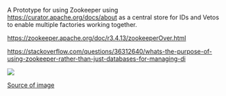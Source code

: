 A Prototype for using Zookeeper using https://curator.apache.org/docs/about as a central store for IDs and Vetos to enable multiple factories working together.

https://zookeeper.apache.org/doc/r3.4.13/zookeeperOver.html 

https://stackoverflow.com/questions/36312640/whats-the-purpose-of-using-zookeeper-rather-than-just-databases-for-managing-di

<img src="https://www.plantuml.com/plantuml/svg/TP9FZzCm4CNlyoaUlRTIagt4eLIBkW8XZYl-Y1M7YJrjeoPsD7OA1V7TSHAb6r1t3edpUvDvCxRlGsIDNLFJgtYKHc0qBhafHIcSAjUoSWCL4zaTQi5lGWhrdRCxhqvqizdLNOYYsotoDVqXUavUVFF-9DAABZ3Fuu1V9vDgEMy5Zw9dqQod8PkZV43v71K3AkReRa1tSxGUqF_DVBqunXUlQQe3tgSHsaMVz_F7OUfaJ7d79dgz81lbx9QMZrf-Ioj6hUZjBKSkEGXiYIVQ-QRn3bUuARTct1HQfg1_xV5eqe7m3Ib_MIecwKsAoN2UCUch5EJLYhAQOtMMyQDoUq_gQvdeVlojdpCCVbFHjsrRLuPZbTOF77ag_9setzBbDiryNQRZ9ZAi5iFZYJu5mHhN-u7AXSZEI43qw1aeWuhjd4tuWceFxmHLW9mh4yLIAOQx8F1xoEgmmiVN0LrhEKvzVfRe0zXPV7X8RnKSfRR9wTasDNilpgRR_nS0">

[Source of image](https://www.plantuml.com/plantuml/uml/TP9FZzCm4CNlyoaUlRTIagt4eLIBkW8XZYl-Y1M7YJrjeoPsD7OA1V7TSHAb6r1t3edpUvDvCxRlGsIDNLFJgtYKHc0qBhafHIcSAjUoSWCL4zaTQi5lGWhrdRCxhqvqizdLNOYYsotoDVqXUavUVFF-9DAABZ3Fuu1V9vDgEMy5Zw9dqQod8PkZV43v71K3AkReRa1tSxGUqF_DVBqunXUlQQe3tgSHsaMVz_F7OUfaJ7d79dgz81lbx9QMZrf-Ioj6hUZjBKSkEGXiYIVQ-QRn3bUuARTct1HQfg1_xV5eqe7m3Ib_MIecwKsAoN2UCUch5EJLYhAQOtMMyQDoUq_gQvdeVlojdpCCVbFHjsrRLuPZbTOF77ag_9setzBbDiryNQRZ9ZAi5iFZYJu5mHhN-u7AXSZEI43qw1aeWuhjd4tuWceFxmHLW9mh4yLIAOQx8F1xoEgmmiVN0LrhEKvzVfRe0zXPV7X8RnKSfRR9wTasDNilpgRR_nS0)
